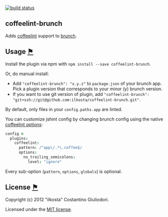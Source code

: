[![build status](https://secure.travis-ci.org/ilkosta/coffeelint-brunch.png)](http://travis-ci.org/ilkosta/coffeelint-brunch)
## coffeelint-brunch
Adds [coffeelint](http://www.coffeelint.org) support to
[brunch](http://brunch.io).

## Usage <a name="usage" href="#usage" title="Link to this section">⚑</a>
Install the plugin via npm with `npm install --save coffeelint-brunch`.

Or, do manual install:

* Add `"coffeelint-brunch": "x.y.z"` to `package.json` of your brunch app.
  Pick a plugin version that corresponds to your minor (y) brunch version.
* If you want to use git version of plugin, add
`"coffeelint-brunch": "git+ssh://git@github.com:ilkosta/coffeelint-brunch.git"`.

By default, only files in your `config.paths.app` are linted.

You can customize jshint config by changing brunch config using the native [coffeelint options](http://www.coffeelint.org/#options):

```coffeescript
config =
  plugins:
    coffeelint:
      pattern: /^app\/.*\.coffee$/
      options:
        no_trailing_semicolons:
          level: "ignore"
```

Every sub-option (`pattern`, `options`, `globals`) is optional.

## License <a name="license" href="#license" title="Link to this section">⚑</a>
Copyright (c) 2012 "ilkosta" Costantino Giuliodori.

Licensed under the [MIT license](coffeelint-brunch/blob/master/LICENSE-MIT).
